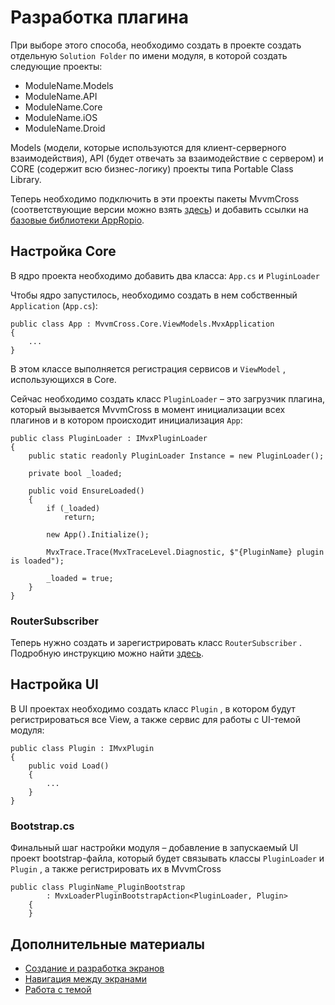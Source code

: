 # Разработка плагина

При выборе этого способа, необходимо создать в проекте создать отдельную `Solution Folder` по имени модуля, в которой создать следующие проекты:

* ModuleName.Models
* ModuleName.API
* ModuleName.Core
* ModuleName.iOS
* ModuleName.Droid

Models \(модели, которые используются для клиент-серверного взаимодействия\), API \(будет отвечать за взаимодействие с сервером\) и CORE \(содержит всю бизнес-логику\) проекты типа Portable Class Library.

Теперь необходимо подключить в эти проекты пакеты MvvmCross \(соответствующие версии можно взять [здесь](/sborka-novogo-proekta/spisok-paketov.md)\) и добавить ссылки на [базовые библиотеки AppRopio](/perechen-bibliotek-modulei.md).

## Настройка Core

В ядро проекта необходимо добавить два класса: `App.cs` и `PluginLoader`

Чтобы ядро запустилось, необходимо создать в нем собственный `Application` \(`App.cs`\):

```
public class App : MvvmCross.Core.ViewModels.MvxApplication
{
    ...
}
```

В этом классе выполняется регистрация сервисов и `ViewModel` , использующихся в Core.

Сейчас необходимо создать класс `PluginLoader` – это загрузчик плагина, который вызывается MvvmCross в момент инициализации всех плагинов и в котором происходит инициализация `App`:

```
public class PluginLoader : IMvxPluginLoader
{
    public static readonly PluginLoader Instance = new PluginLoader();

    private bool _loaded;

    public void EnsureLoaded()
    {
        if (_loaded)
            return;

        new App().Initialize();

        MvxTrace.Trace(MvxTraceLevel.Diagnostic, $"{PluginName} plugin is loaded");

        _loaded = true;
    }
}
```

### RouterSubscriber

Теперь нужно создать и зарегистрировать класс `RouterSubscriber` . Подробную инструкцию можно найти [здесь](/dorabotka-suschestvuyuschego-proekta/routersubscriber.md).

## Настройка UI

В UI проектах необходимо создать класс `Plugin` , в котором будут регистрироваться все View, а также сервис для работы с UI-темой модуля:

```
public class Plugin : IMvxPlugin
{
    public void Load()
    {
        ...
    }
}
```

### Bootstrap.cs

Финальный шаг настройки модуля – добавление в запускаемый UI проект bootstrap-файла, который будет связывать классы `PluginLoader` и `Plugin` , а также регистрировать их в MvvmCross

```
public class PluginName_PluginBootstrap 
        : MvxLoaderPluginBootstrapAction<PluginLoader, Plugin>
    {
    }
```

## Дополнительные материалы

* [Создание и разработка экранов](/dorabotka-suschestvuyuschego-proekta/razrabotka-ekranov.md)
* [Навигация между экранами](/dorabotka-suschestvuyuschego-proekta/rabota-s-navigatsiei.md)
* [Работа с темой](/dorabotka-suschestvuyuschego-proekta/rabota-s-temoi-proekta.md)



